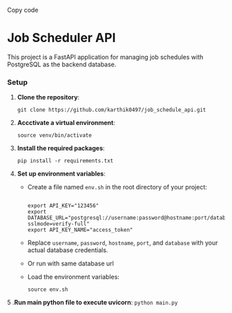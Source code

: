 Copy code
# Job Scheduler API

This project is a FastAPI application for managing job schedules with PostgreSQL as the backend database.

### Setup

1. **Clone the repository**:
    ```
    git clone https://github.com/karthik0497/job_schedule_api.git
    ```

2. **Accctivate a virtual environment**:
    ```
    source venv/bin/activate
    ```

3. **Install the required packages**:
    ```
    pip install -r requirements.txt
    ```

4. **Set up environment variables**:
    - Create a file named `env.sh` in the root directory of your project:
      ```

      export API_KEY="123456"
      export DATABASE_URL="postgresql://username:password@hostname:port/database?sslmode=verify-full"
      export API_KEY_NAME="access_token"
      ```
    - Replace `username`, `password`, `hostname`, `port`, and `database` with your actual database credentials.
    - Or run with same database url

    - Load the environment variables:
      ```
      source env.sh
      ```

5 .**Run main python file to execute uvicorn**:
      ```
      python main.py
      ```
